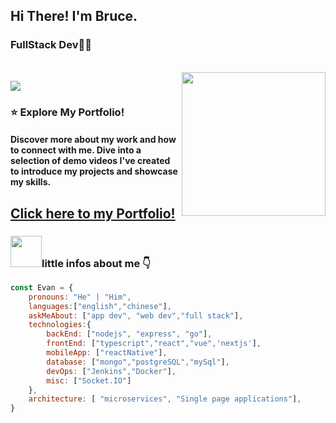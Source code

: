 

## Hi There! I'm Bruce.
### FullStack Dev👨‍💻 
<br>
<img align='right' src="https://i.imgur.com/OOpRj.gif" width="230">

[![](https://img.shields.io/badge/Gmail-bruce000101@gmail.com-red)](mailto:bruce000101@gmail.com)



### ⭐️ Explore My Portfolio!
#### Discover more about my work and how to connect with me. Dive into a selection of demo videos I've created to introduce my projects and showcase my skills.

## [Click here to my Portfolio!](https://guanxing-lan.dev)

### <img src="https://media.giphy.com/media/VgCDAzcKvsR6OM0uWg/giphy.gif" width="50">little infos about me 👇 





```javascript
const Evan = {
    pronouns: "He" | "Him",
    languages:["english","chinese"],
    askMeAbout: ["app dev", "web dev","full stack"],
    technologies:{
        backEnd: ["nodejs", "express", "go"],
        frontEnd: ["typescript","react","vue",'nextjs'],
        mobileApp: ["reactNative"],
        database: ["mongo","postgreSQL","mySql"],
        devOps: ["Jenkins","Docker"],
        misc: ["Socket.IO"]
    },
    architecture: [ "microservices", "Single page applications"],
}
```

